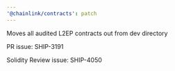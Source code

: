 ```yaml
---
'@chainlink/contracts': patch
---
```


Moves all audited L2EP contracts out from dev directory


PR issue: SHIP-3191

Solidity Review issue: SHIP-4050